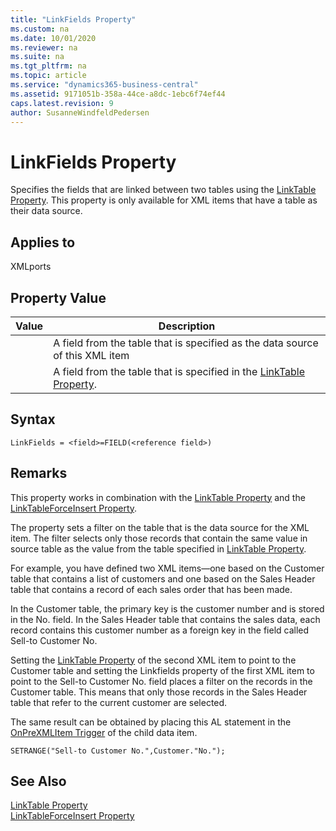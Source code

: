 ```yaml
---
title: "LinkFields Property"
ms.custom: na
ms.date: 10/01/2020
ms.reviewer: na
ms.suite: na
ms.tgt_pltfrm: na
ms.topic: article
ms.service: "dynamics365-business-central"
ms.assetid: 9171051b-358a-44ce-a8dc-1ebc6f74ef44
caps.latest.revision: 9
author: SusanneWindfeldPedersen
---
```


 

# LinkFields Property
Specifies the fields that are linked between two tables using the [LinkTable Property](devenv-linktable-property.md). This property is only available for XML items that have a table as their data source.  
  
## Applies to  
 XMLports  
  
## Property Value  
  
|**Value**|**Description**|  
|---------------|---------------------|  
|**<field>**|A field from the table that is specified as the data source of this XML item|  
|**<reference field>**|A field from the table that is specified in the [LinkTable Property](devenv-linktable-property.md).|  
  
## Syntax
```  
LinkFields = <field>=FIELD(<reference field>)   
```  
 ## Remarks  
 
 This property works in combination with the [LinkTable Property](devenv-linktable-property.md) and the [LinkTableForceInsert Property](devenv-linktableforceinsert-property.md).  
  
 The property sets a filter on the table that is the data source for the XML item. The filter selects only those records that contain the same **<field>** value in source table as the **<reference field>** value from the table specified in [LinkTable Property](devenv-linktable-property.md).  
  
 For example, you have defined two XML items—one based on the Customer table that contains a list of customers and one based on the Sales Header table that contains a record of each sales order that has been made.  
  
 In the Customer table, the primary key is the customer number and is stored in the No. field. In the Sales Header table that contains the sales data, each record contains this customer number as a foreign key in the field called Sell-to Customer No.  
  
 Setting the [LinkTable Property](devenv-linktable-property.md) of the second XML item to point to the Customer table and setting the Linkfields property of the first XML item to point to the Sell-to Customer No. field places a filter on the records in the Customer table. This means that only those records in the Sales Header table that refer to the current customer are selected.  
  
 The same result can be obtained by placing this AL statement in the [OnPreXMLItem Trigger](../triggers/devenv-onprexmlitem-trigger.md) of the child data item.  
  
```  
SETRANGE("Sell-to Customer No.",Customer."No.");  
```  
  
## See Also  
 [LinkTable Property](devenv-linktable-property.md)   
 [LinkTableForceInsert Property](devenv-linktableforceinsert-property.md)